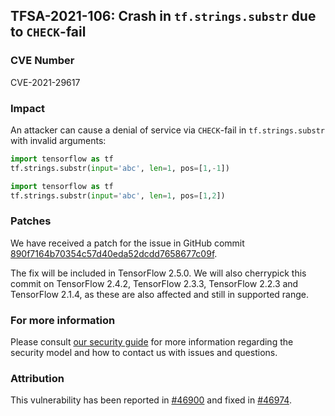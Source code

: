 ## TFSA-2021-106: Crash in `tf.strings.substr` due to `CHECK`-fail

### CVE Number
CVE-2021-29617

### Impact
An attacker can cause a denial of service via `CHECK`-fail in
`tf.strings.substr` with invalid arguments:

```python
import tensorflow as tf
tf.strings.substr(input='abc', len=1, pos=[1,-1])
```

```python
import tensorflow as tf
tf.strings.substr(input='abc', len=1, pos=[1,2])
```

### Patches
We have received a patch for the issue in GitHub commit
[890f7164b70354c57d40eda52dcdd7658677c09f](https://github.com/tensorflow/tensorflow/commit/890f7164b70354c57d40eda52dcdd7658677c09f).

The fix will be included in TensorFlow 2.5.0. We will also cherrypick this
commit on TensorFlow 2.4.2, TensorFlow 2.3.3, TensorFlow 2.2.3 and TensorFlow
2.1.4, as these are also affected and still in supported range.

### For more information
Please consult [our security
guide](https://github.com/tensorflow/tensorflow/blob/master/SECURITY.md) for
more information regarding the security model and how to contact us with issues
and questions.

### Attribution
This vulnerability has been reported in
[#46900](https://github.com/tensorflow/issues/46900) and fixed in
[#46974](https://github.com/tensorflow/issues/46974).
